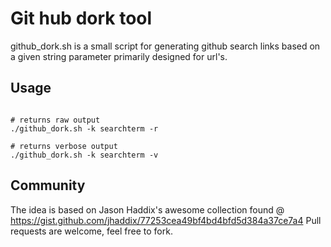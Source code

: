 # Git hub dork tool

github_dork.sh is a small script for generating github search links based on a given string parameter primarily designed for url's.

## Usage

```shell

# returns raw output
./github_dork.sh -k searchterm -r

# returns verbose output
./github_dork.sh -k searchterm -v
```

## Community
The idea is based on Jason Haddix's awesome collection found @ https://gist.github.com/jhaddix/77253cea49bf4bd4bfd5d384a37ce7a4 
Pull requests are welcome, feel free to fork.
